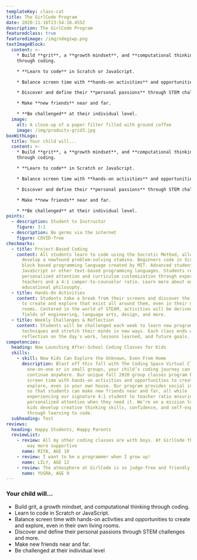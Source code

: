 ```yaml
---
templateKey: class-cat
title: The GirlCode Program
date: 2020-11-16T23:54:18.455Z
description: The GirlCode Program
featuredclass: true
featuredimage: /img/ndegiwp.png
textImageBlock:
  content: >-
    * Build **grit**, a **growth mindset**, and **computational thinking**
    through coding.

    * **Learn to code** in Scratch or JavaScript.

    * Balance screen time with **hands-on activities** and opportunities to create and explore, even in their own living rooms.

    * Discover and define their **personal passions** through STEM challenges and more.

    * Make **new friends** near and far.

    * **Be challenged** at their individual level.
  image:
    alt: A close-up of a paper filter filled with ground coffee
    image: /img/products-grid3.jpg
boxWithLogo:
  title: Your child will...
  content: >-
    * Build **grit**, a **growth mindset**, and **computational thinking**
    through coding.

    * **Learn to code** in Scratch or JavaScript.

    * Balance screen time with **hands-on activities** and opportunities to create and explore, even in their own living rooms.

    * Discover and define their **personal passions** through STEM challenges and more.

    * Make **new friends** near and far.

    * **Be challenged** at their individual level.
points:
  - description: Student to Instructor
    figure: 3:1
  - description: No germs via the internet
    figure: COVID-free
checkmarks:
  - title: Project-Based Coding
    content: All students learn to code using the Socratic Method, allowing them to
      develop a newfound problem-solving stamina.​​ Beginners code in Scratch, a
      block based programming language created by MIT. Advanced students code in
      JavaScript or other text-based programming languages. Students receive
      personalized attention and curriculum customization through experienced
      teachers and a 4:1 camper-to-counselor ratio. Learn more about our
      educational philosophy.
  - title: Hands-On Activities
    content: Students take a break from their screens and discover the opportunities
      to create and explore that exist all around them, even in their own living
      rooms. Centered in the world of STEAM, activities will be derived from the
      fields of engineering, language arts, design, and more.
  - title: Weekly Challenges & Reflection
    content: Students will be challenged each week to learn new programming
      techniques and stretch their minds in new ways. Each class ends with a
      reflection on the day's work, lessons learned, and future goals.
competencies:
  heading: Now Launching After-School Coding Classes for Kids
  skills:
    - skill: Now Kids Can Explore the Unknown, Even From Home
      description: Blast off this fall with The Coding Space Virtual Classes. Working
        one-on-one or in small groups, your child’s coding journey can now
        continue anywhere. Our unique fall 2020 group classes program balances
        screen time with hands-on activities and opportunities to create and
        explore, even in your own house. Our program provides social interaction
        so that students can make new friends near and far, all while
        experiencing our signature 4:1 student to teacher ratio ensuring
        personalized attention when they need it. We’re on a mission to help
        kids develop creative thinking skills, confidence, and self-expression
        through learning to code.
  subheading: Test
reviews:
  heading: Happy Students, Happy Parents
  reviewList:
    - review: All my other coding classes are with boys. At GirlCode the community is
        way more supportive
      name: RIYA, AGE 10
    - review: I want to be a programmer when I grow up!
      name: LILY, AGE 12
    - review: The atmosphere at GirlCode is so judge-free and friendly!
      name: YUSRA, AGE 9
---
```


### Your child will...

- Build grit, a growth mindset, and computational thinking through coding.
- Learn to code in Scratch or JavaScript.
- Balance screen time with hands-on activities and opportunities to create and
  explore, even in their own living rooms.
- Discover and define their personal passions through STEM challenges and more.
- Make new friends near and far.
- Be challenged at their individual level

